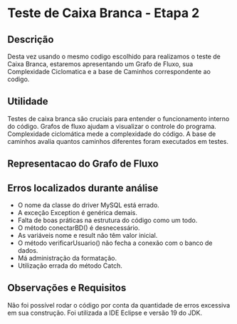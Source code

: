 # Teste de Caixa Branca - Etapa 2

## Descrição
Desta vez usando o mesmo codigo escolhido para realizamos o teste de Caixa Branca, estaremos apresentando um Grafo de Fluxo, sua Complexidade Ciclomatica e a base de Caminhos correspondente ao codigo.

## Utilidade
Testes de caixa branca são cruciais para entender o funcionamento interno do código. Grafos de fluxo ajudam a visualizar o controle do programa. Complexidade ciclomática mede a complexidade do código. A base de caminhos avalia quantos caminhos diferentes foram executados em testes.

## Representacao do Grafo de Fluxo


## Erros localizados durante análise
- O nome da classe do driver MySQL está errado.
- A exceção Exception é genérica demais.
- Falta de boas práticas na estrutura do código como um todo.
- O método conectarBD() é desnecessário.
- As variáveis nome e result não têm valor inicial.
- O método verificarUsuario() não fecha a conexão com o banco de dados.
- Má administração da formatação.
- Utilização errada do método Catch.

## Observações e Requisitos
Não foi possível rodar o código por conta da quantidade de erros excessiva em sua construção. Foi utilizada a IDE Eclipse e versão 19 do JDK.
